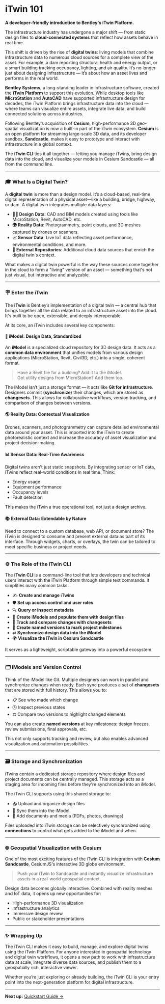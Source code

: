 # iTwin 101

**A developer-friendly introduction to Bentley's iTwin Platform.**

The infrastructure industry has undergone a major shift — from static design files to **cloud-connected systems** that reflect how assets behave in real time.

This shift is driven by the rise of **digital twins**: living models that combine infrastructure data to numerous cloud sources for a complete view of the asset. For example, a dam reporting structural health and energy output, or a smart building tracking occupancy, lighting, and air quality. It’s no longer just about designing infrastructure — it’s about how an asset lives and performs in the real world.

**Bentley Systems**, a long-standing leader in infrastructure software, created the **iTwin Platform** to support this evolution. While desktop tools like **MicroStation** and **AutoCAD** have supported infrastructure design for decades, the iTwin Platform brings infrastructure data into the cloud — where teams can visualize entire assets, integrate live data, and build connected solutions across industries.

Following Bentley’s acquisition of **Cesium**, high-performance 3D geo-spatial visualization is now a built-in part of the iTwin ecosystem. **Cesium** is an open platform for streaming large-scale 3D data, and its developer sandbox, **Sandcastle**, makes it easy to prototype and interact with infrastructure in a global context.

The **iTwin CLI** ties it all together — letting you manage iTwins, bring design data into the cloud, and visualize your models in Cesium Sandcastle — all from the command line.

---

### 🎓 What Is a Digital Twin?

A **digital twin** is more than a design model. It’s a cloud-based, real-time digital representation of a physical asset—like a building, bridge, highway, or dam. A digital twin integrates multiple data layers:

- **👩‍🔧 Design Data**: CAD and BIM models created using tools like MicroStation, Revit, AutoCAD, etc.
- **🌍 Reality Data**: Photogrammetry, point clouds, and 3D meshes captured by drones or scanners.
- **📈 Sensor Data**: Live IoT data reflecting asset performance, environmental conditions, and more.
- **📂 External Repositories**: Additional cloud data sources that enrich the digital twin's context.

What makes a digital twin powerful is the way these sources come together in the cloud to form a "living" version of an asset — something that's not just visual, but interactive and analyzable.

---

### 🪧 Enter the iTwin

The **iTwin** is Bentley’s implementation of a digital twin — a central hub that brings together all the data related to an infrastructure asset into the cloud. It's built to be open, extensible, and deeply interoperable.

At its core, an iTwin includes several key components:

#### 🧱 iModel: Design Data, Standardized

An **iModel** is a specialized cloud repository for 3D design data. It acts as a **common data environment** that unifies models from various design applications (MicroStation, Revit, Civil3D, etc.) into a single, coherent format.

> Have a Revit file for a building? Add it to the iModel.  
> Got utility designs from MicroStation? Add them too.

The iModel isn’t just a storage format — it acts like **Git for infrastructure**. Designers commit (**synchronize**) their changes, which are stored as **changesets**. This allows for collaborative workflows, version tracking, and comparison of changes between versions.

#### 🌎 Reality Data: Contextual Visualization

Drones, scanners, and photogrammetry can capture detailed environmental data around your asset. This is imported into the iTwin to create photorealistic context and increase the accuracy of asset visualization and project decision-making.

#### 📊 Sensor Data: Real-Time Awareness

Digital twins aren’t just static snapshots. By integrating sensor or IoT data, iTwins reflect real-world conditions in real time. Think:

- Energy usage
- Equipment performance
- Occupancy levels
- Fault detection

This makes the iTwin a true operational tool, not just a design archive.

#### 📚 External Data: Extendable by Nature

Need to connect to a custom database, web API, or document store? The iTwin is designed to consume and present external data as part of its interface. Through widgets, charts, or overlays, the twin can be tailored to meet specific business or project needs.

---

### ⚙️ The Role of the iTwin CLI

The **iTwin CLI** is a command-line tool that lets developers and technical users interact with the iTwin Platform through simple text commands. It simplifies many common tasks:

- ✍️ **Create and manage iTwins**
- 🛡️ **Set up access control and user roles**
- 🔍 **Query or inspect metadata**
- 📂 **Create iModels and populate them with design files**
- 📰 **Track and compare changes with changesets**
- 🔢 **Create named versions to mark project milestones**
- ⇄ **Synchronize design data into the iModel**
- 🌍 **Visualize the iTwin in Cesium Sandcastle**

It serves as a lightweight, scriptable gateway into a powerful ecosystem.

---

### 🗂️ iModels and Version Control

Think of the iModel like Git. Multiple designers can work in parallel and synchronize changes when ready. Each sync produces a set of **changesets** that are stored with full history. This allows you to:

- 📋 See who made which change
- 🕓 Inspect previous states
- ⚖️ Compare two versions to highlight changed elements

You can also create **named versions** at key milestones: design freezes, review submissions, final approvals, etc.

This not only supports tracking and review, but also enables advanced visualization and automation possibilities.

---

### 🗃️ Storage and Synchronization

iTwins contain a dedicated storage repository where design files and project documents can be centrally managed. This storage acts as a staging area for incoming files before they're synchronized into an iModel.

The iTwin CLI supports using this shared storage to:

- 📤 Upload and organize design files
- 🔄 Sync them into the iModel
- 📎 Add documents and media (PDFs, photos, drawings)

Files uploaded into iTwin storage can be selectively synchronized using **connections** to control what gets added to the iModel and when.

---

### 🌐 Geospatial Visualization with Cesium

One of the most exciting features of the iTwin CLI is integration with **Cesium Sandcastle**, CesiumJS's interactive 3D globe environment.

> Push your iTwin to Sandcastle and instantly visualize infrastructure assets in a real-world geospatial context.

Design data becomes globally interactive. Combined with reality meshes and IoT data, it opens up new opportunities for:

- High-performance 3D visualization
- Infrastructure analytics
- Immersive design review
- Public or stakeholder presentations

---

### ✨ Wrapping Up

The iTwin CLI makes it easy to build, manage, and explore digital twins using the iTwin Platform. For anyone interested in geospatial technology and digital twin workflows, it opens a new path to work with infrastructure data at scale, integrate diverse data sources, and publish them to a geospatially rich, interactive viewer.

Whether you’re just exploring or already building, the iTwin CLI is your entry point into the next-generation platform for digital infrastructure.

---

**Next up:** [Quickstart Guide →](/docs/quickstart.md)